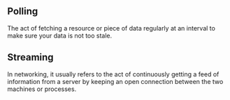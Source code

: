 ## Polling

The act of fetching a resource or piece of data regularly at an interval to make sure your data is not too stale.

## Streaming

In networking, it usually refers to the act of continuously getting a feed of information from a server by keeping an open connection between the two machines or processes.
